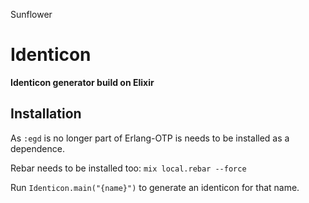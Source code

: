 Sunflower

# Identicon

**Identicon generator build on Elixir**

## Installation

As `:egd` is no longer part of Erlang-OTP is needs to be installed as a dependence. 

Rebar needs to be installed too: `mix local.rebar --force` 

Run `Identicon.main("{name}")` to generate an identicon for that name.

